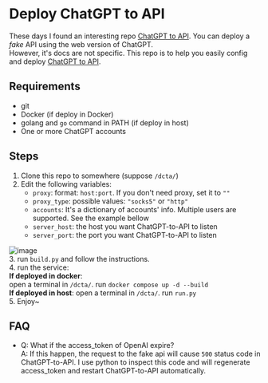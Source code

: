 # Deploy ChatGPT to API
These days I found an interesting repo [ChatGPT to API](https://github.com/acheong08/ChatGPT-to-API). You can deploy a *fake* API using the web version of ChatGPT.  
However, it's docs are not specific. This repo is to help you easily config and deploy [ChatGPT to API](https://github.com/acheong08/ChatGPT-to-API).  

## Requirements
- git  
- Docker (if deploy in Docker)  
- golang and `go` command in PATH (if deploy in host)  
- One or more ChatGPT accounts  

## Steps
1. Clone this repo to somewhere (suppose `/dcta/`)  
2. Edit the following variables:  
   - `proxy`: format: `host:port`. If you don't need proxy, set it to `""`  
   - `proxy_type`: possible values: `"socks5"` or `"http"`  
   - `accounts`: It's a dictionary of accounts' info. Multiple users are supported. See the example bellow  
   - `server_host`: the host you want ChatGPT-to-API to listen  
   - `server_port`: the port you want ChatGPT-to-API to listen  

![image](https://github.com/Geniucker/Deploy-ChatGPT-to-API/assets/61449208/73dc990a-a1f2-4c29-99bd-fbfba1077ee1)  
3. run `build.py` and follow the instructions.  
4. run the service:  
   **If deployed in docker**:  
   open a terminal in `/dcta/`. run `docker compose up -d --build`  
   **If deployed in host**:
   open a terminal in `/dcta/`. run `run.py`  
5. Enjoy~

## FAQ
- Q: What if the access_token of OpenAI expire?  
  A: If this happen, the request to the fake api will cause `500` status code in ChatGPT-to-API. I use python to inspect this code and will regenerate access_token and restart ChatGPT-to-API automatically.  
